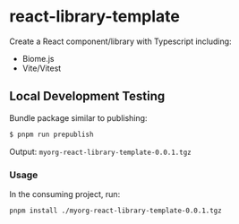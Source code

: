 # react-library-template

Create a React component/library with Typescript including:

- Biome.js
- Vite/Vitest

## Local Development Testing

Bundle package similar to publishing:
```bash
$ pnpm run prepublish
```
Output: `myorg-react-library-template-0.0.1.tgz`

### Usage
In the consuming project, run:
```bash
pnpm install ./myorg-react-library-template-0.0.1.tgz
```